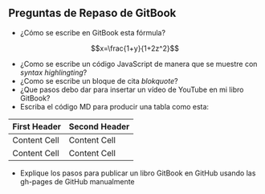 ## Preguntas de Repaso de GitBook

* ¿Cómo se escribe en GitBook esta fórmula?

$$x=\frac{1+y}{1+2z^2}$$

* ¿Como se escribe un código JavaScript de manera que se muestre con *syntax highlingting*?
* ¿Como se escribe un bloque de cita *blokquote*?
* ¿Que pasos debo dar para insertar un vídeo de YouTube en mi libro GitBook?
* Escriba el código MD para producir una tabla como esta:

| First Header  | Second Header |
| ------------- | ------------- |
| Content Cell  | Content Cell  |
| Content Cell  | Content Cell  |

* Explique los pasos para publicar un libro GitBook en GitHub usando las gh-pages de GitHub manualmente
